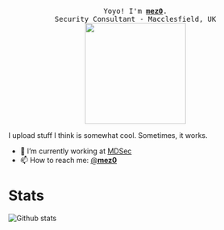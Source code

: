 <p align="center">
  <br>
  <samp>
    Yoyo! I'm <b><a rel="nofollow noopener noreferrer" target="_blank" href="https://twitter.com/__mez0__">mez0</a></b>.
    <br>Security Consultant - Macclesfield, UK<br>
</samp>

  <img src="https://media1.tenor.com/images/e840e6739629f2b2b2919cfbcb3f9d16/tenor.gif" width="200"/>

</p>



I upload stuff I think is somewhat cool. Sometimes, it works.
- 🔭 I’m currently working at [MDSec](https://github.com/mdsecactivebreach/)
- 📫 How to reach me: [@__mez0__](https://twitter.com/__mez0__)

# Stats

![Github stats](https://github-readme-stats.vercel.app/api?username=mez-0&show_icons=true&hide_border=true)

